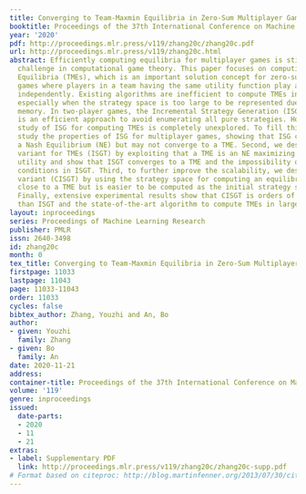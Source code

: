 ```yaml
---
title: Converging to Team-Maxmin Equilibria in Zero-Sum Multiplayer Games
booktitle: Proceedings of the 37th International Conference on Machine Learning
year: '2020'
pdf: http://proceedings.mlr.press/v119/zhang20c/zhang20c.pdf
url: http://proceedings.mlr.press/v119/zhang20c.html
abstract: Efficiently computing equilibria for multiplayer games is still an open
  challenge in computational game theory. This paper focuses on computing Team-Maxmin
  Equilibria (TMEs), which is an important solution concept for zero-sum multiplayer
  games where players in a team having the same utility function play against an adversary
  independently. Existing algorithms are inefficient to compute TMEs in large games,
  especially when the strategy space is too large to be represented due to limited
  memory. In two-player games, the Incremental Strategy Generation (ISG) algorithm
  is an efficient approach to avoid enumerating all pure strategies. However, the
  study of ISG for computing TMEs is completely unexplored. To fill this gap, we first
  study the properties of ISG for multiplayer games, showing that ISG converges to
  a Nash Equilibrium (NE) but may not converge to a TME. Second, we design an ISG
  variant for TMEs (ISGT) by exploiting that a TME is an NE maximizing the team’s
  utility and show that ISGT converges to a TME and the impossibility of relaxing
  conditions in ISGT. Third, to further improve the scalability, we design an ISGT
  variant (CISGT) by using the strategy space for computing an equilibrium that is
  close to a TME but is easier to be computed as the initial strategy space of ISGT.
  Finally, extensive experimental results show that CISGT is orders of magnitude faster
  than ISGT and the state-of-the-art algorithm to compute TMEs in large games.
layout: inproceedings
series: Proceedings of Machine Learning Research
publisher: PMLR
issn: 2640-3498
id: zhang20c
month: 0
tex_title: Converging to Team-Maxmin Equilibria in Zero-Sum Multiplayer Games
firstpage: 11033
lastpage: 11043
page: 11033-11043
order: 11033
cycles: false
bibtex_author: Zhang, Youzhi and An, Bo
author:
- given: Youzhi
  family: Zhang
- given: Bo
  family: An
date: 2020-11-21
address: 
container-title: Proceedings of the 37th International Conference on Machine Learning
volume: '119'
genre: inproceedings
issued:
  date-parts:
  - 2020
  - 11
  - 21
extras:
- label: Supplementary PDF
  link: http://proceedings.mlr.press/v119/zhang20c/zhang20c-supp.pdf
# Format based on citeproc: http://blog.martinfenner.org/2013/07/30/citeproc-yaml-for-bibliographies/
---
```

